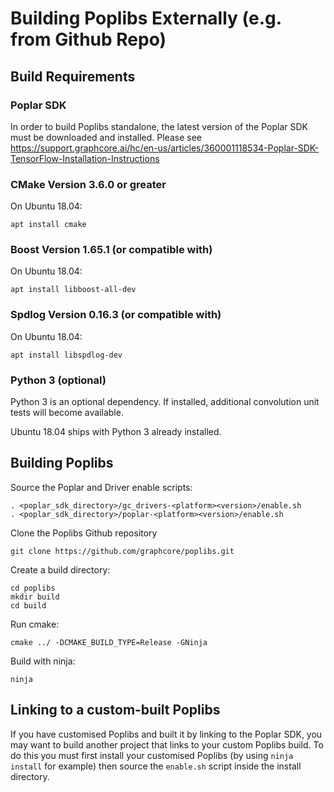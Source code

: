 # Building Poplibs Externally (e.g. from Github Repo)

## Build Requirements

### Poplar SDK

In order to build Poplibs standalone, the latest version of the Poplar SDK must be downloaded and installed. Please see https://support.graphcore.ai/hc/en-us/articles/360001118534-Poplar-SDK-TensorFlow-Installation-Instructions

### CMake Version 3.6.0 or greater

On Ubuntu 18.04:

    apt install cmake

### Boost Version 1.65.1 (or compatible with)

On Ubuntu 18.04:

    apt install libboost-all-dev

### Spdlog Version 0.16.3 (or compatible with)

On Ubuntu 18.04:

    apt install libspdlog-dev

### Python 3 (optional)

Python 3 is an optional dependency. If installed, additional convolution unit
tests will become available.

Ubuntu 18.04 ships with Python 3 already installed.

## Building Poplibs

Source the Poplar and Driver enable scripts:

    . <poplar_sdk_directory>/gc_drivers-<platform><version>/enable.sh
    . <poplar_sdk_directory>/poplar-<platform><version>/enable.sh

Clone the Poplibs Github repository

    git clone https://github.com/graphcore/poplibs.git

Create a build directory:

    cd poplibs
    mkdir build
    cd build

Run cmake:

    cmake ../ -DCMAKE_BUILD_TYPE=Release -GNinja

Build with ninja:

    ninja

## Linking to a custom-built Poplibs

If you have customised Poplibs and built it by linking to the Poplar SDK, you
may want to build another project that links to your custom Poplibs build. To
do this you must first install your customised Poplibs (by using `ninja install`
for example) then source the `enable.sh` script inside the install directory.

